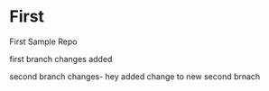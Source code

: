# First
First Sample Repo 



first branch changes added

second branch changes- hey added change to new second brnach

